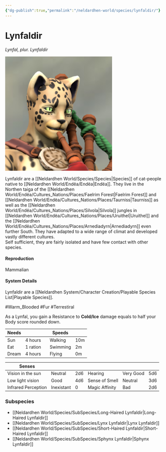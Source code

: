```yaml
---
{"dg-publish":true,"permalink":"/neldardhen-world/species/lynfaldir/"}
---
```


# Lynfaldir
*Lynfal, plur. Lynfaldir*

![tabaxibard-closeup.png|100](/img/user/Images/Species/tabaxibard-closeup.png)

Lynfaldir are a [[Neldardhen World/Species/Species\|Species]] of cat-people native to [[Neldardhen World/Endëa/Endëa\|Endëa]]. They live in the Northen taiga of the [[Neldardhen World/Endëa/Cultures_Nations/Places/Faelrim Forest\|Faelrim Forest]] and [[Neldardhen World/Endëa/Cultures_Nations/Places/Taurniss\|Taurniss]] as well as the [[Neldardhen World/Endëa/Cultures_Nations/Places/Silvola\|Silvola]]  jungles in [[Neldardhen World/Endëa/Cultures_Nations/Places/Uruithel\|Uruithel]] and the [[Neldardhen World/Endëa/Cultures_Nations/Places/Arnediadyrn\|Arnediadyrn]] even further South. They have adapted to a wide range of climat and developed vastly different cultures.  
Self sufficient, they are fairly isolated and have few contact with other species.
#### Reproduction
Mammalian


#### System Details
Lynfaldir are a [[Neldardhen System/Character Creation/Playable Species List\|Playable Species]].

#Warm_Blooded #Fur #Terrestiral 

As a Lynfal, you gain a Resistance to **Cold/Ice** damage equals to half your Body score rounded down.

| **Needs** |          |     | **Speeds** |     |
| --------- | -------- | --- | ---------- | --- |
| Sun       | 4 hours  |     | Walking    | 10m |
| Eat       | 1 ration |     | Swimming   | 2m  |
| Dream     | 4 hours  |     | Flying     | 0m  |

| **Senses**          |            |     |                |           |     |
| ------------------- | ---------- | --- | -------------- | --------- | --- |
| Vision in the sun   | Neutral    | 2d6 | Hearing        | Very Good | 5d6 |
| Low light vision    | Good       | 4d6 | Sense of Smell | Neutral   | 3d6 |
| Infrared Perception | Inexistant | 0   | Magic Affinity | Bad       | 2d6 |

### Subspecies
- [[Neldardhen World/Species/SubSpecies/Long-Haired Lynfaldir\|Long-Haired Lynfaldir]]
- [[Neldardhen World/Species/SubSpecies/Lynx Lynfaldir\|Lynx Lynfaldir]]
- [[Neldardhen World/Species/SubSpecies/Short-Haired Lynfaldir\|Short-Haired Lynfaldir]]
- [[Neldardhen World/Species/SubSpecies/Sphynx Lynfaldir\|Sphynx Lynfaldir]]